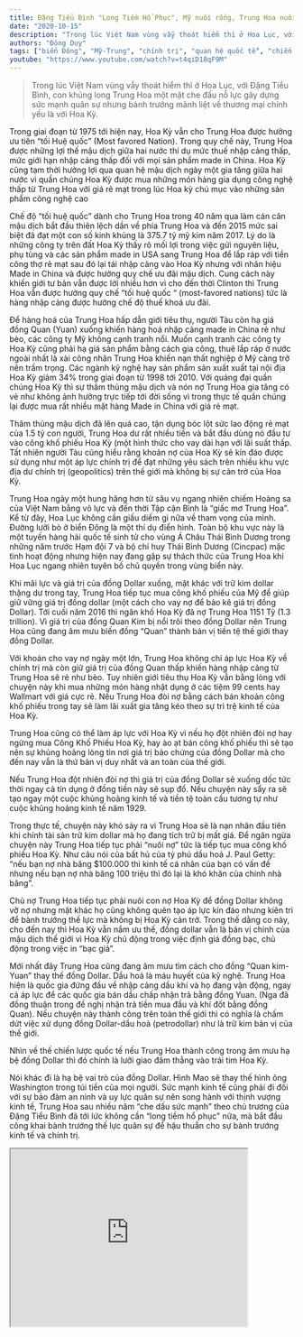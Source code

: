 ```yaml
---
title: Đặng Tiểu Bình "Long Tiềm Hổ Phục", Mỹ nuôi rồng, Trung Hoa nuôi nợ
date: "2020-10-15"
description: "Trong lúc Việt Nam vùng vẫy thoát hiểm thì ở Hoa Lục, với Đặng Tiểu Bình, con khủng long Trung Hoa một mặt che đấu nỗ lực gây dựng sức mạnh quân sự nhưng bành trướng mãnh liệt về  thương mại chính yếu là với Hoa Kỳ."
authors: "Đông Duy"
tags: ["biển Đông", "Mỹ-Trung", "chính trị", "quan hệ quốc tế", "chiến tranh"]
youtube: "https://www.youtube.com/watch?v=t4qiD18qF9M"
---
```


>Trong lúc Việt Nam vùng vẫy thoát hiểm thì ở Hoa Lục, với Đặng Tiểu Bình, con khủng long Trung Hoa một mặt che đấu nỗ lực gây dựng sức mạnh quân sự nhưng bành trướng mãnh liệt về  thương mại chính yếu là với Hoa Kỳ.

Trong giai đoạn từ 1975 tới hiện nay, Hoa Kỳ vẫn cho Trung Hoa được hưởng ưu tiên “tối Huệ quốc” (Most favored Nation). Trong quy chế này, Trung Hoa được những lợi thế mậu dịch giữa hai nước thí dụ mức thuế nhập cảng thấp, mức giới hạn nhập cảng thấp đối với mọi sản phẩm made in China. Hoa Kỳ cũng tạm thời hưởng lợi qua quan hệ mậu dịch ngày một gia tăng giữa hai nước vì quần chúng Hoa Kỳ được mua những món hàng gia dụng công nghệ thấp từ Trung Hoa với giá rẻ mạt trong lúc Hoa kỳ chú mục vào những sản phẩm công nghệ cao

Chế độ “tối huệ quốc” dành cho Trung Hoa trong 40 năm qua làm cán cân mậu dịch bắt đầu thiên lệch dần về phía Trung Hoa và đến 2015 mức sai biệt đã đạt một con số kinh khủng là 375.7 tỷ mỹ kim năm 2017. Lý do là những công ty trên đất Hoa Kỳ thấy rõ mối lợi trong việc gửi nguyên liệu, phụ tùng và các sản phẩm made in USA sang Trung Hoa để lắp ráp với tiền công thợ rẻ mạt sau đó lại tái nhập cảng vào Hoa Kỳ nhưng với nhãn hiệu Made in China và được hưởng quy chế ưu đãi mậu dịch. Cung cách này khiến giới tư bản vẫn được lời nhiều hơn vì cho đến thời Clinton thì Trung Hoa vẫn được hưởng quy chế “tối huệ quốc “ (most-favored nations) tức là hàng nhập cảng được hưởng chế độ thuế khoá ưu đãi.

Để hàng hoá của Trung Hoa hấp dẫn giới tiêu thụ, người Tàu còn hạ giá đồng Quan (Yuan) xuống khiến hàng hoá nhập cảng made in China rẻ như bèo,  các công ty Mỹ không cạnh tranh nổi. Muốn cạnh tranh các công ty Hoa Kỳ cũng phải hạ giá sản phẩm bằng cách gia công, thuê lắp ráp ở nước ngoài nhất là xài công nhân Trung Hoa khiến nạn thất nghiệp ở Mỹ càng trở nên trầm trọng. Các ngành kỹ nghệ hay sản phẩm sản xuất xuất tại nội địa Hoa Kỳ giảm 34% trong giai đoạn từ 1998 tới 2010. Với quảng đại quần chúng Hoa Kỳ thì sự thâm thủng mậu dịch và nón nợ Trung Hoa gia tăng có vẻ như không ảnh hưởng trực tiếp tới đời sống vì trong thực tế quần chúng lại được mua rất nhiều mặt hàng Made in China với giá rẻ mạt. 

Thâm thủng mậu dịch đã lên quá cao, tận dụng bóc lột sức lao động rẻ mạt của 1.5 tỷ con người, Trung Hoa dư rất nhiều tiền và bắt đầu dùng nó đầu tư  vào công khố phiếu Hoa Kỳ  (một hình thức cho vay dài hạn với lãi suất thấp. Tất nhiên người Tàu cũng hiểu rằng khoản nợ của Hoa Kỳ sẽ kín đáo được sử dụng như một áp lực chính trị để đạt những yêu sách trên nhiều khu vực địa dư chính trị (geopolitics) trên thế giới mà không bị sự cản trở của Hoa Kỳ.

Trung Hoa ngày một hung hăng hơn từ său vụ ngang nhiên chiếm Hoàng sa của Việt Nam bằng võ lực và đến thời Tập cận Bình là “giấc mơ Trung Hoa”. Kể từ đây, Hoa Lục không cần giấu diếm gì nữa về tham vọng của mình. Đường lưỡi bò ở biển Đông là một thí dụ điển hình. Toàn bộ khu vực này là một tuyến hàng hải quốc tế sinh tử cho vùng Á Châu Thái Bình Dương trong những năm trước Hạm đội 7 và bộ chỉ huy Thái Bình Dương (Cincpac) mặc tình hoạt động nhưng hiện nay đang gập sự thách thức của Trung Hoa khi Hoa Lục ngang nhiên tuyên bố chủ quyền trong vùng biển này.

Khi mãi lực và giá trị của đồng Dollar xuống, mặt khác với trữ kim dollar thặng dư trong tay, Trung Hoa tiếp tục mua công khố phiếu của Mỹ để giúp giữ vững giá trị đồng dollar (một cách cho vay nợ để bảo kê giá trị đồng Dollar). Tới cuối năm 2016 thì ngân khố Hoa Kỳ đã nợ Trung Hoa 1151 Tỷ (1.3 trillion). Vì giá trị của đồng Quan Kim bị nổi trôi theo đồng Dollar nên Trung Hoa cũng đang âm mưu biến đồng “Quan” thành bản vị tiền tệ thế giới thay đồng Dollar.

Với khoản cho vay nợ ngày một lớn, Trung Hoa không chỉ áp lực Hoa Kỳ về chính trị mà còn giữ giá trị của đồng Quan thấp  khiến hàng nhập cảng từ Trung Hoa sẽ rẻ như bèo. Tuy nhiên giới tiêu thụ Hoa Kỳ vẫn bằng lòng với chuyện này khi mua những món hàng nhật dụng ở các tiệm 99 cents hay Wallmart với giá cực rẻ. Nếu Trung Hoa đòi nợ bằng cách bán khoản công khố phiếu trong tay sẽ làm lãi xuất gia tăng kéo theo sự trì trệ kinh tế của Hoa Kỳ.

Trung Hoa cũng có thể làm áp lực với Hoa Kỳ vì nếu họ đột nhiên đòi nợ hay  ngừng mua Công Khố Phiếu Hoa Kỳ, hay ào ạt bán công khố phiếu thì sẽ tạo nên sự khủng hoảng lòng tin nơi giá trị bảo chứng của đồng Dollar mà cho đến nay vẫn là thứ bản vị duy nhất và an toàn của thế giới. 

Nếu Trung Hoa đột nhiên đòi nợ thì giá trị của đồng Dollar sẽ xuống dốc tức thời ngay cả tín dụng ở đồng tiền này sẽ  sụp đổ. Nếu chuyện này sẩy ra sẽ tạo ngay một cuộc khủng hoảng kinh tế và tiền tệ toàn cầu tương tự như cuộc khủng hoảng kinh tế năm 1929.

Trong thực tế, chuyện này khó sảy ra vì Trung Hoa sẽ là nạn nhân đầu tiên khi chính tài sản trữ kim dollar mà họ đang tích trữ bị mất giá. Để ngăn ngừa chuyện này Trung Hoa tiếp tục phải “nuôi nợ” tức là tiếp tục mua công khố phiếu Hoa Kỳ. Như câu nói của bất hủ của tỷ phú dầu hoả J. Paul Getty: “nếu bạn nợ nhà băng $100.000 thì  kinh tế cá nhân của bạn có vấn đề  nhưng nếu bạn nợ nhà băng 100 triệu thì đó lại là khó khăn của chính nhà băng”.

Chủ nợ Trung Hoa tiếp tục phải nuôi con nợ Hoa Kỳ để đồng Dollar không vỡ nợ nhưng mặt khác họ cũng không quên tạo áp lực kín đáo nhưng kiên trì để bành trướng thế lực mà không bị Hoa Kỳ cản trở. Trong thế dằng co này, cho đến nay thì Hoa Kỳ vẫn nắm ưu thế, đồng dollar vẫn là bản vị chính của mậu dịch thế giới vì Hoa Kỳ chủ động trong việc định giá đồng bạc, chủ động trong việc in “bạc giả”.

Mới nhất đây Trung Hoa cũng đang âm mưu tìm cách cho đồng “Quan kim-Yuan” thay thế đồng Dollar. Dầu hoả là máu huyết của kỹ nghệ. Trung Hoa hiện là quốc gia đứng đầu về nhập cảng dầu khí và họ đang vận động, ngay cả áp lực để các quốc gia bán dầu chấp nhận trả bằng đồng Yuan. (Nga đã đồng thuận trong đề nghị nhận trả tiền mua đầu và khí đốt bằng đồng Quan). Nếu chuyện này thành công trên toàn thế giới thì có nghĩa là chấm dứt việc xử dụng đồng Dollar-dầu hoả (petrodollar) như là trữ kim bản vị của thế giới.

Nhìn về thế chiến lược quốc tế nếu Trung Hoa thành công trong âm mưu hạ bệ đồng Dollar thì đó chính là lưỡi giao đâm thẳng vào trái tim Hoa Kỳ.

Nói khác đi là hạ bệ vai trò của đồng Dollar. Hình Mao sẽ thay thế hình ông Washington trong túi tiền của mọi người. Sức mạnh kinh tế cũng phải đi đôi với sự bảo đảm an ninh và uy lực quân sự nên song hành với thịnh vượng kinh tế, Trung Hoa sau nhiều năm “che dấu sức mạnh” theo chủ trương của Đặng Tiểu Bình đã tới lức không cần “long tiềm hổ phục" nữa, mà bắt đầu công khai bành trướng thế lực quân sự để hậu thuẫn cho sự bành trướng kinh tế và chính trị.

<iframe width="420" height="315" src="https://www.youtube.com/embed/t4qiD18qF9M"></iframe>


 